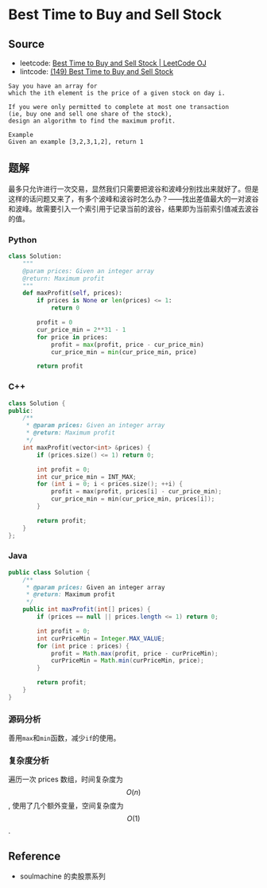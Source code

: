 # Best Time to Buy and Sell Stock

## Source

- leetcode: [Best Time to Buy and Sell Stock | LeetCode OJ](https://leetcode.com/problems/best-time-to-buy-and-sell-stock/)
- lintcode: [(149) Best Time to Buy and Sell Stock](http://www.lintcode.com/en/problem/best-time-to-buy-and-sell-stock/)

```
Say you have an array for
which the ith element is the price of a given stock on day i.

If you were only permitted to complete at most one transaction
(ie, buy one and sell one share of the stock),
design an algorithm to find the maximum profit.

Example
Given an example [3,2,3,1,2], return 1
```

## 题解

最多只允许进行一次交易，显然我们只需要把波谷和波峰分别找出来就好了。但是这样的话问题又来了，有多个波峰和波谷时怎么办？——找出差值最大的一对波谷和波峰。故需要引入一个索引用于记录当前的波谷，结果即为当前索引值减去波谷的值。

### Python

```python
class Solution:
    """
    @param prices: Given an integer array
    @return: Maximum profit
    """
    def maxProfit(self, prices):
        if prices is None or len(prices) <= 1:
            return 0

        profit = 0
        cur_price_min = 2**31 - 1
        for price in prices:
            profit = max(profit, price - cur_price_min)
            cur_price_min = min(cur_price_min, price)

        return profit
```

### C++

```c++
class Solution {
public:
    /**
     * @param prices: Given an integer array
     * @return: Maximum profit
     */
    int maxProfit(vector<int> &prices) {
        if (prices.size() <= 1) return 0;

        int profit = 0;
        int cur_price_min = INT_MAX;
        for (int i = 0; i < prices.size(); ++i) {
            profit = max(profit, prices[i] - cur_price_min);
            cur_price_min = min(cur_price_min, prices[i]);
        }

        return profit;
    }
};
```

### Java

```java
public class Solution {
    /**
     * @param prices: Given an integer array
     * @return: Maximum profit
     */
    public int maxProfit(int[] prices) {
        if (prices == null || prices.length <= 1) return 0;

        int profit = 0;
        int curPriceMin = Integer.MAX_VALUE;
    	for (int price : prices) {
            profit = Math.max(profit, price - curPriceMin);
            curPriceMin = Math.min(curPriceMin, price);
    	}

        return profit;
    }
}
```

### 源码分析

善用`max`和`min`函数，减少`if`的使用。

### 复杂度分析

遍历一次 prices 数组，时间复杂度为 $$O(n)$$, 使用了几个额外变量，空间复杂度为 $$O(1)$$.

## Reference

- soulmachine 的卖股票系列
